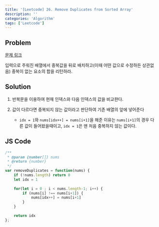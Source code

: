 ```yaml
---
title: '[Leetcode] 26. Remove Duplicates from Sorted Array'
description: ''
categories: 'Algorithm'
tags: ['Leetcode']
---
```


## Problem

[문제 링크](https://leetcode.com/problems/remove-duplicates-from-sorted-array/)

입력으로 주워진 배열에서 중복값을 뒤로 배치하고(이때 어떤 값으로 수정하든 상관없음) 중복이 없는 요소의 합을 리턴하라.

## Solution

1. 반복문을 이용하여 현재 인덱스와 다음 인덱스의 값을 비교한다.

2. 값이 다르다면 중복되지 않는 값이라고 판단하여 기존 배열의 앞에 넣어준다
    - `idx = 1`와 `nums[idx++] = nums[i+1]`을 해준 이유는 `nums[i+1]`의 경우 다른 값이 들어왔을때이고, `idx = 1`은 맨 처음 중복하지 않는 값이다.

## JS Code

```js
/**
 * @param {number[]} nums
 * @return {number}
 */
var removeDuplicates = function(nums) {
    if (!nums.length) return 0
    let idx = 1
    
    for(let i = 0 ; i < nums.length-1; i++) {
        if (nums[i] !== nums[i+1]) {
            nums[idx++] = nums[i+1]
        }
    }
    
    return idx
};

```
